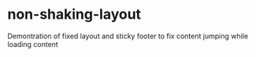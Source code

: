 # non-shaking-layout
Demontration of fixed layout and sticky footer to fix content jumping while loading content
